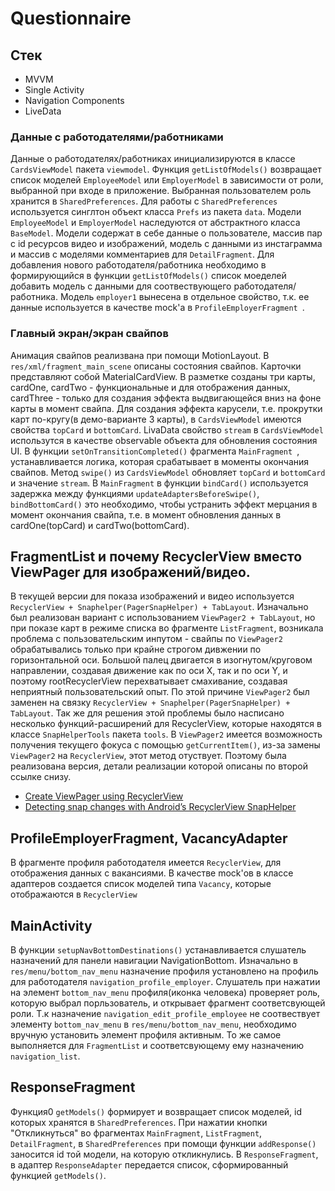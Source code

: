 # Questionnaire
## Стек
- MVVM
- Single Activity
- Navigation Components
- LiveData

### Данные с работодателями/работниками
Данные о работодателях/работниках инициализируются в классе ```CardsViewModel``` пакета ```viewmodel```. 
Функция ```getListOfModels()``` возвращает список моделей ```EmployeeModel``` или ```EmployerModel``` в зависимости от роли, выбранной при входе в приложение.
Выбранная пользователем роль хранится в ```SharedPreferences```. Для работы с ```SharedPreferences``` используется синглтон объект класса ```Prefs``` из пакета ```data```. 
Модели ```EmployeeModel``` и ```EmployerModel``` наследуются от абстрактного класса ```BaseModel```. Модели содержат в себе данные о пользователе, массив пар с id ресурсов видео и изображений, модель с данными из инстаграмма и массив с моделями комментариев для ```DetailFragment```. Для добавления нового работодателя/работника необходимо в формирующийся в функции ```getListOfModels()``` список моеделей добавить модель с данными для соотвествующего работодателя/работника.
Модель ```employer1``` вынесена в отдельное свойство, т.к. ее данные используется в качестве mock'a в  ```ProfileEmployerFragment ```.

### Главный экран/экран свайпов
Анимация свайпов реализвана при помощи MotionLayout.
В ```res/xml/fragment_main_scene``` описаны состояния свайпов.
Карточки представляют собой MaterialCardView. В разметке созданы три карты, cardOne, cardTwo - функциональные и для отображения данных, cardThree - только для создания эффекта выдвигающейся вниз на фоне карты в момент свайпа.
Для создания эффекта карусели, т.е. прокрутки карт по-кругу(в демо-варианте 3 карты), в ```CardsViewModel``` имеются свойства ```topCard``` и ```bottomCard```. LivaData cвойство ```stream``` в ```CardsViewModel``` использутся в качестве observable объекта для обновления состояния UI. В функции  ```setOnTransitionCompleted()``` фрагмента  ```MainFragment ```, устанавливается логика, которая срабатывает в моменты окончания свайпов. Метод  ```swipe()``` из  ```CardsViewModel``` обновляет  ```topCard``` и  ```bottomCard``` и значение   ```stream```. В ```MainFragment``` в функции ```bindCard()``` используется задержка между функциями  ```updateAdaptersBeforeSwipe()```, ```bindBottomCard()``` это необходимо, чтобы устранить эффект мерцания в момент окончания свайпа, т.е. в момент обновления данных в cardOne(topCard) и cardTwo(bottomCard).

## FragmentList и почему RecyclerView вместо ViewPager для изображений/видео. 
В текущей версии для показа изображений и видео используется ```RecyclerView + Snaphelper(PagerSnapHelper) + TabLayout```.
Изначально был реализован вариант с использованием  ```ViewPager2 + TabLayout```, но при показе карт в режиме списка во фрагменте ```ListFragment```, возникала проблема с пользовательским инпутом - свайпы по ```ViewPager2``` обрабатывались только при крайне строгом дивжении по горизонтальной оси. Большой палец двигается в изогнутом/круговом направлении, создавая движение как по оси X, так и по оси Y, и поэтому rootRecyclerView перехватывает смахивание, создавая неприятный пользовательский опыт. По этой причине ```ViewPager2``` был заменен на связку ```RecyclerView + Snaphelper(PagerSnapHelper) + TabLayout```. Так же для решения этой проблемы было насписано несколько функций-расширений для RecyclerView, которые находятся в классе ```SnapHelperTools``` пакета ```tools```.
В ```ViewPager2``` имеется возможность получения текущего фокуса с помощью ```getCurrentItem()```, из-за замены ```ViewPager2``` на ```RecyclerView```, этот метод отуствует. Поэтому была реализована версия, детали реализации которой описаны по второй ссылке снизу. 

- [Create ViewPager using RecyclerView](https://www.linkedin.com/pulse/create-viewpager-using-recyclerview-android-ali-ahmed/)
- [Detecting snap changes with Android’s RecyclerView SnapHelper](https://medium.com/over-engineering/detecting-snap-changes-with-androids-recyclerview-snaphelper-9e9f5e95c424)

## ProfileEmployerFragment, VacancyAdapter
В фрагменте профиля работодателя имеется ```RecyclerView```, для отображения данных с вакансиями. В качестве mock'ов в классе адаптеров создается список моделей типа ```Vacancy```, которые отображаются в ```RecyclerView```

## MainActivity
В функции ```setupNavBottomDestinations()``` устанавливается слушатель назначений для панели навигации NavigationBottom.
Изначально в ```res/menu/bottom_nav_menu``` назначение профиля установлено на профиль для работодателя ```navigation_profile_employer```. Слушатель при нажатии на элемент ```bottom_nav_menu``` профиля(иконка человека) проверяет роль, которую выбрал порльзователь, и открывает фрагмент соответсвующей роли. Т.к назначение ```navigation_edit_profile_employee``` не соотвествует элементу ```bottom_nav_menu``` в ```res/menu/bottom_nav_menu```, необходимо вручную установить элемент профиля активным. То же самое выполняется для ```FragmentList``` и соответсвующему ему назначению ```navigation_list```.

## ResponseFragment 
Функция0 ```getModels()``` формирует и возвращает список моделей, id которых хранятся в ```SharedPreferences```.
При нажатии кнопки "Откликнуться" во фрагментах ```MainFragment```, ```ListFragment```, ```DetailFragment```, в ```SharedPreferences``` при помощи функции ```addResponse()``` заносится id той модели, на которую откликнулись. 
В ```ResponseFragment```, в адаптер ```ResponseAdapter``` передается список, сформированный функцией ```getModels()```.


